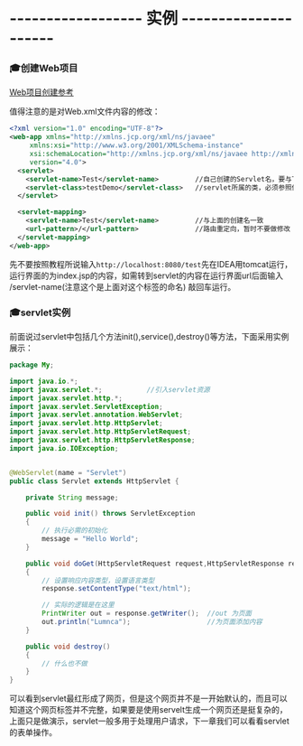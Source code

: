 # ------------------ 实例 --------------------- #

### :mortar_board:创建Web项目 ###

[Web项目创建参考](https://www.jb51.net/article/151482.htm)

值得注意的是对Web.xml文件内容的修改：

```xml
<?xml version="1.0" encoding="UTF-8"?>
<web-app xmlns="http://xmlns.jcp.org/xml/ns/javaee"
     xmlns:xsi="http://www.w3.org/2001/XMLSchema-instance"
     xsi:schemaLocation="http://xmlns.jcp.org/xml/ns/javaee http://xmlns.jcp.org/xml/ns/javaee/web-app_4_0.xsd"
     version="4.0">
  <servlet>
    <servlet-name>Test</servlet-name>         //自己创建的Servlet名，要与下面一致
    <servlet-class>testDemo</servlet-class>   //servlet所属的类，必须参照你的servlet所在的类
  </servlet>

  <servlet-mapping>
    <servlet-name>Test</servlet-name>         //与上面的创建名一致
    <url-pattern>/</url-pattern>              //路由重定向，暂时不要做修改
  </servlet-mapping>
</web-app>
```

先不要按照教程所说输入`http://localhost:8080/test`先在IDEA用tomcat运行，运行界面的为index.jsp的内容，如需转到servlet的内容在运行界面url后面输入
/servlet-name(注意这个是上面对这个标签的命名)  敲回车运行。


### :mortar_board:servlet实例 ###

前面说过servlet中包括几个方法init(),service(),destroy()等方法，下面采用实例展示：

```java
package My;

import java.io.*;
import javax.servlet.*;           //引入servlet资源
import javax.servlet.http.*;
import javax.servlet.ServletException;
import javax.servlet.annotation.WebServlet;
import javax.servlet.http.HttpServlet;
import javax.servlet.http.HttpServletRequest;
import javax.servlet.http.HttpServletResponse;
import java.io.IOException;


@WebServlet(name = "Servlet")
public class Servlet extends HttpServlet {

    private String message;

    public void init() throws ServletException
    {
        // 执行必需的初始化
        message = "Hello World";
    }

    public void doGet(HttpServletRequest request,HttpServletResponse response)throws ServletException, IOException
    {
        // 设置响应内容类型，设置语言类型
        response.setContentType("text/html");

        // 实际的逻辑是在这里
        PrintWriter out = response.getWriter();  //out 为页面
        out.println("Lumnca");                   //为页面添加内容
    }

    public void destroy()
    {
        // 什么也不做
    }
}
```


可以看到servlet最红形成了网页，但是这个网页并不是一开始默认的，而且可以知道这个网页标签并不完整，如果要是使用servelt生成一个网页还是挺复杂的，上面只是做演示，servlet一般多用于处理用户请求，下一章我们可以看看servlet的表单操作。












